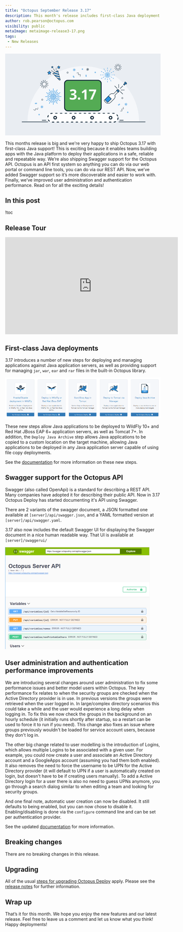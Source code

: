 ```yaml
---
title: "Octopus September Release 3.17"
description: This month's release includes first-class Java deployment support, Swagger support for the Octopus API bug fixes and more.
author: rob.pearson@octopus.com
visibility: public
metaImage: metaimage-release3-17.png
tags:
 - New Releases
---
```


![Octopus 3.17 release announcement](blogimage-release-3-17.png)

This months release is big and we're very happy to ship Octopus 3.17 with first-class Java support! This is exciting because it enables teams building apps with the Java platform to deploy their applications in a safe, reliable and repeatable way.  We’re also shipping Swagger support for the Octopus API. Octopus is an API first system so anything you can do via our web portal or command line tools, you can do via our REST API.  Now, we’ve added Swagger support so it’s more discoverable and easier to work with. Finally, we’ve improved user administration and authentication performance.  Read on for all the exciting details!

## In this post

!toc

## Release Tour

<iframe width="560" height="315" src="https://www.youtube.com/embed/TODO" frameborder="0" allowfullscreen></iframe>

## First-class Java deployments

3.17 introduces a number of new steps for deploying and managing applications against Java application servers, as well as providing support for managing `jar`, `war`, `ear` and `rar` files in the built-in Octopus library.

![Java Steps](java-steps.png)

These new steps allow Java applications to be deployed to WildFly 10+ and Red Hat JBoss EAP 6+ application servers, as well as Tomcat 7+. In addition, the `Deploy Java Archive` step allows Java applications to be copied to a custom location on the target machine, allowing Java applications to be deployed in any Java application server capable of using file copy deployments.

See the [documentation](http://g.octopushq.com/JavaAppDeploy) for more information on these new steps.

## Swagger support for the Octopus API

Swagger (also called OpenApi) is a standard for describing a REST API. Many companies have adopted it for describing their public API. Now in 3.17 Octopus Deploy has started documenting it's API using Swagger.

There are 2 variants of the swagger document, a JSON formatted one available at `[server]/api/swagger.json`, and a YAML formatted version at `[server]/api/swagger.yaml`.

3.17 also now includes the default Swagger UI for displaying the Swagger document in a nice human readable way. That UI is available at `[server]/swaggerui/`

![Swagger UI](swagger.png)

## User administration and authentication performance improvements

We are introducing several changes around user administration to fix some performance issues and better model users within Octopus. The key performance fix relates to when the security groups are checked when the Active Directory provider is in use. In previous versions the groups were retrieved when the user logged in. In large/complex directory scenarios this could take a while and the user would experience a long delay when logging in. To fix this we now check the groups in the background on an hourly schedule (it initially runs shortly after startup, so a restart can be used to force it to run if you need). This change also fixes an issue where groups previously wouldn't be loaded for service account users, because they don't log in.

The other big change related to user modelling is the introduction of Logins, which allows multiple Logins to be associated with a given user. For example, you could now create a user and associate an Active Directory account and a GoogleApps account (assuming you had them both enabled). It also removes the need to force the username to be UPN for the Active Directory provider (it will default to UPN if a user is automatically created on login, but doesn't have to be if creating users manually). To add a Active Directory login for a user there is also no need to guess UPNs anymore, you go through a search dialog similar to when editing a team and looking for security groups.

And one final note, automatic user creation can now be disabled. It still defaults to being enabled, but you can now chose to disable it. Enabling/disabling is done via the `configure` command line and can be set per authentication provider.

See the updated [documentation](http://g.octopushq.com/AuthenticationProviders) for more information.

## Breaking changes

There are no breaking changes in this release.

## Upgrading

All of the usual [steps for upgrading Octopus Deploy](https://octopus.com/docs/administration/upgrading) apply. Please see the [release notes](https://octopus.com/downloads/compare?to=3.17.0) for further information.

## Wrap up

That’s it for this month. We hope you enjoy the new features and our latest release. Feel free to leave us a comment and let us know what you think! Happy deployments!
